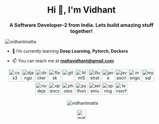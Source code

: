 <h1 align="center">Hi 👋, I'm Vidhant</h1>
<h3 align="center">A Software Developer-2 from India. Lets build amazing stuff together!</h3>

<p align="left"> <img src="https://komarev.com/ghpvc/?username=vidhantmatta" alt="vidhantmatta" /> </p>

- 🌱 I’m currently learning **Deep Learning, Pytorch, Dockers**

- 📫 You can reach me at **mattavidhant@gmail.com** 

<p align="center"><img src="https://devicons.github.io/devicon/devicon.git/icons/css3/css3-original-wordmark.svg" alt="css3" width="40" height="40"/> 
<img src="https://devicons.github.io/devicon/devicon.git/icons/django/django-original.svg" alt="django" width="40" height="40"/>
<img src="https://devicons.github.io/devicon/devicon.git/icons/docker/docker-original-wordmark.svg" alt="docker" width="40" height="40"/>
<img src="https://www.vectorlogo.zone/logos/pocoo_flask/pocoo_flask-icon.svg" alt="flask" width="40" height="40"/> 
<img src="https://www.vectorlogo.zone/logos/git-scm/git-scm-icon.svg" alt="git" width="40" height="40"/> 
<img src="https://devicons.github.io/devicon/devicon.git/icons/html5/html5-original-wordmark.svg" alt="html5" width="40" height="40"/> 
<img src="https://www.vectorlogo.zone/logos/adobe_illustrator/adobe_illustrator-icon.svg" alt="illustrator" width="40" height="40"/> 
<img src="https://devicons.github.io/devicon/devicon.git/icons/java/java-original-wordmark.svg" alt="java" width="40" height="40"/> 
<img src="https://devicons.github.io/devicon/devicon.git/icons/javascript/javascript-original.svg" alt="javascript" width="40" height="40"/> 
<img src="https://devicons.github.io/devicon/devicon.git/icons/mongodb/mongodb-original-wordmark.svg" alt="mongodb" width="40" height="40"/> 
<img src="https://devicons.github.io/devicon/devicon.git/icons/mysql/mysql-original-wordmark.svg" alt="mysql" width="40" height="40"/> 
<img src="https://devicons.github.io/devicon/devicon.git/icons/nodejs/nodejs-original-wordmark.svg" alt="nodejs" width="40" height="40"/> 
<img src="https://www.vectorlogo.zone/logos/opencv/opencv-icon.svg" alt="opencv" width="40" height="40"/> 
<img src="https://devicons.github.io/devicon/devicon.git/icons/photoshop/photoshop-plain.svg" alt="photoshop" width="40" height="40"/> 
<img src="https://devicons.github.io/devicon/devicon.git/icons/python/python-original.svg" alt="python" width="40" height="40"/> 
<img src="https://i.ibb.co/9T29DD0/selenium.png" alt="selenium" width="40" height="40"/> 
<img src="https://www.vectorlogo.zone/logos/springio/springio-icon.svg" alt="spring" width="40" height="40"/> 
<img src="https://www.vectorlogo.zone/logos/tensorflow/tensorflow-icon.svg" alt="tensorflow" width="40" height="40"/>
</p>

<p align="center">&nbsp;
 <img align="center" src="https://github-readme-stats.vercel.app/api?username=vidhantmatta&show_icons=true" alt="vidhantmatta" />
</p>

<p align="center">
<a href="https://linkedin.com/in/mattavidhant/" target="blank"><img align="center" src="https://cdn.jsdelivr.net/npm/simple-icons@3.0.1/icons/linkedin.svg" alt="mattavidhant/" height="30" width="30" /></a>

</p>
